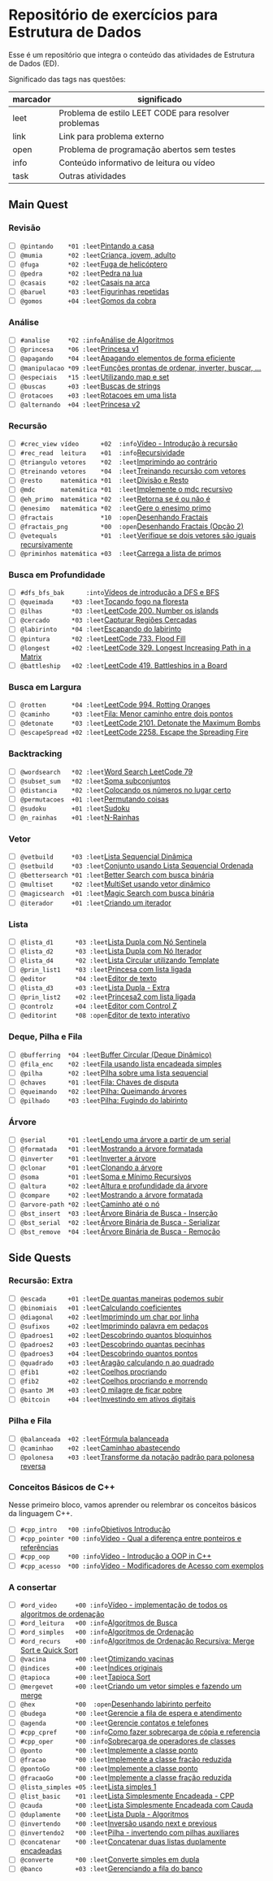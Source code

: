 # Repositório de exercícios para Estrutura de Dados

Esse é um repositório que integra o conteúdo das atividades de Estrutura de Dados (ED).

Significado das tags nas questões:

| marcador  | significado
| --------- | -----------
| leet      | Problema de estilo LEET CODE para resolver problemas
| link      | Link para problema externo
| open      | Problema de programação abertos sem testes
| info      | Conteúdo informativo de leitura ou vídeo
| task      | Outras atividades

## Main Quest

### Revisão<!-- +basic -->

- [ ] `@pintando    *01 :leet`[Pintando a casa](https://github.com/qxcodefup/arcade/blob/master/base/pintando/Readme.md)
- [ ] `@mumia       *02 :leet`[Criança, jovem, adulto](https://github.com/qxcodefup/arcade/blob/master/base/mumia/Readme.md)
- [ ] `@fuga        *02 :leet`[Fuga de helicóptero](https://github.com/qxcodefup/arcade/blob/master/base/fuga/Readme.md)
- [ ] `@pedra       *02 :leet`[Pedra na lua](https://github.com/qxcodefup/arcade/blob/master/base/pedra/Readme.md)
- [ ] `@casais      *02 :leet`[Casais na arca](https://github.com/qxcodefup/arcade/blob/master/base/casais/Readme.md)
- [ ] `@baruel      *03 :leet`[Figurinhas repetidas](https://github.com/qxcodefup/arcade/blob/master/base/baruel/Readme.md)
- [ ] `@gomos       +04 :leet`[Gomos da cobra](https://github.com/qxcodefup/arcade/blob/master/base/gomos/Readme.md)

### Análise<!-- +map_set -->

- [ ] `#analise     *02 :info`[Análise de Algoritmos](https://github.com/qxcodeed/arcade/blob/master/wiki/analise/analise.md)
- [ ] `@princesa    *06 :leet`[Princesa v1](https://github.com/qxcodeed/arcade/blob/master/base/princesa/Readme.md)
- [ ] `@apagando    *04 :leet`[Apagando elementos de forma eficiente](https://github.com/qxcodeed/arcade/blob/master/base/apagando/Readme.md)
- [ ] `@manipulacao *09 :leet`[Funções prontas de ordenar, inverter, buscar, ...](https://github.com/qxcodepoo/arcade/blob/master/base/manipulacao/Readme.md)
- [ ] `@especiais   *15 :leet`[Utilizando map e set](https://github.com/qxcodepoo/arcade/blob/master/base/especiais/Readme.md)
- [ ] `@buscas      +03 :leet`[Buscas de strings](https://github.com/qxcodeed/arcade/blob/master/base/buscas/Readme.md)
- [ ] `@rotacoes    +03 :leet`[Rotacoes em uma lista](https://github.com/qxcodeed/arcade/blob/master/base/rotacoes/Readme.md)
- [ ] `@alternando  +04 :leet`[Princesa v2](https://github.com/qxcodeed/arcade/blob/master/base/alternando/Readme.md)

### Recursão<!-- +recursion -->

- [ ] `#crec_view vídeo      +02  :info`[Vídeo - Introdução à recursão](https://youtu.be/nEohgkZkm_c?si=XIDgq6jPKlAd9gbz)
- [ ] `#rec_read  leitura    +01  :info`[Recursividade](https://github.com/qxcodeed/arcade/blob/master/wiki/recursao/recursao.md)
- [ ] `@triangulo vetores    *02  :leet`[Imprimindo ao contrário](https://github.com/qxcodeed/arcade/blob/master/base/triangulo/Readme.md)
- [ ] `@treinando vetores    *04  :leet`[Treinando recursão com vetores](https://github.com/qxcodeed/arcade/blob/master/base/treinando/Readme.md)
- [ ] `@resto     matemática *01  :leet`[Divisão e Resto](https://github.com/qxcodeed/arcade/blob/master/base/resto/Readme.md)
- [ ] `@mdc       matemática *01  :leet`[Implemente o mdc recursivo](https://github.com/qxcodeed/arcade/blob/master/base/mdc/Readme.md)
- [ ] `@eh_primo  matemática *02  :leet`[Retorna se é ou não é](https://github.com/qxcodeed/arcade/blob/master/base/eh_primo/Readme.md)
- [ ] `@enesimo   matemática *02  :leet`[Gere o enesimo primo](https://github.com/qxcodeed/arcade/blob/master/base/enesimo/Readme.md)
- [ ] `@fractais             *10  :open`[Desenhando Fractais](https://github.com/qxcodeed/arcade/blob/master/base/fractais/Readme.md)
- [ ] `@fractais_png         *00  :open`[Desenhando Fractais (Opção 2)](https://github.com/qxcodeed/arcade/blob/master/base/fractais_png/Readme.md)
- [ ] `@vetequals            *01  :leet`[Verifique se dois vetores são iguais recursivamente](https://github.com/qxcodeed/arcade/blob/master/base/vetequals/Readme.md)
- [ ] `@priminhos matemática +03  :leet`[Carrega a lista de primos](https://github.com/qxcodeed/arcade/blob/master/base/priminhos/Readme.md)

### Busca em Profundidade<!-- +dfs:4 -->

- [ ] `#dfs_bfs_bak      :into`[Vídeos de introdução a DFS e BFS](https://github.com/qxcodeed/arcade/blob/master/wiki/dfs/Readme.md)
- [ ] `@queimada     *03 :leet`[Tocando fogo na floresta](https://github.com/qxcodeed/arcade/blob/master/base/queimada/Readme.md)
- [ ] `@ilhas        *03 :leet`[LeetCode 200. Number os islands](https://github.com/qxcodeed/arcade/blob/master/base/ilhas/Readme.md)
- [ ] `@cercado      *03 :leet`[Capturar Regiões Cercadas](https://github.com/qxcodeed/arcade/blob/master/base/cercado/Readme.md)
- [ ] `@labirinto    *04 :leet`[Escapando do labirinto](https://github.com/qxcodeed/arcade/blob/master/base/labirinto/Readme.md)
- [ ] `@pintura      *02 :leet`[LeetCode 733. Flood Fill](https://github.com/qxcodeed/arcade/blob/master/base/pintura/Readme.md)
- [ ] `@longest      +02 :leet`[LeetCode 329. Longest Increasing Path in a Matrix](https://github.com/qxcodeed/arcade/blob/master/base/longest/Readme.md)
- [ ] `@battleship   +02 :leet`[LeetCode 419. Battleships in a Board](https://github.com/qxcodeed/arcade/blob/master/base/battleship/Readme.md)

### Busca em Largura<!-- +bfs:4 -->

- [ ] `@rotten       *04 :leet`[LeetCode 994. Rotting Oranges](https://github.com/qxcodeed/arcade/blob/master/base/rotten/Readme.md)
- [ ] `@caminho      *03 :leet`[Fila: Menor caminho entre dois pontos](https://github.com/qxcodeed/arcade/blob/master/base/caminho/Readme.md)
- [ ] `@detonate     *03 :leet`[LeetCode 2101. Detonate the Maximum Bombs](https://github.com/qxcodeed/arcade/blob/master/base/detonate/Readme.md)
- [ ] `@escapeSpread +02 :leet`[LeetCode 2258. Escape the Spreading Fire](https://github.com/qxcodeed/arcade/blob/master/base/escapeSpread/Readme.md)

### Backtracking<!-- +backtrack:5 -->

- [ ] `@wordsearch   *02 :leet`[Word Search LeetCode 79](https://github.com/qxcodeed/arcade/blob/master/base/wordsearch/Readme.md)
- [ ] `@subset_sum   *02 :leet`[Soma subconjuntos](https://github.com/qxcodeed/arcade/blob/master/base/subset_sum/Readme.md)
- [ ] `@distancia    *02 :leet`[Colocando os números no lugar certo](https://github.com/qxcodeed/arcade/blob/master/base/distancia/Readme.md)
- [ ] `@permutacoes  +01 :leet`[Permutando coisas](https://github.com/qxcodeed/arcade/blob/master/base/permutacoes/Readme.md)
- [ ] `@sudoku       +01 :leet`[Sudoku](https://github.com/qxcodeed/arcade/blob/master/base/sudoku/Readme.md)
- [ ] `@n_rainhas    +01 :leet`[N-Rainhas](https://github.com/qxcodeed/arcade/blob/master/base/n_rainhas/Readme.md)

### Vetor<!-- +vector:5 -->

- [ ] `@vetbuild     *03 :leet`[Lista Sequencial Dinâmica](https://github.com/qxcodeed/arcade/blob/master/base/vetbuild/Readme.md)
- [ ] `@setbuild     *03 :leet`[Conjunto usando Lista Sequencial Ordenada](https://github.com/qxcodeed/arcade/blob/master/base/setbuild/Readme.md)
- [ ] `@bettersearch *01 :leet`[Better Search com busca binária](https://github.com/qxcodeed/arcade/blob/master/base/bettersearch/Readme.md)
- [ ] `@multiset     *02 :leet`[MultiSet usando vetor dinâmico](https://github.com/qxcodeed/arcade/blob/master/base/multiset/Readme.md)
- [ ] `@magicsearch  +01 :leet`[Magic Search com busca binária](https://github.com/qxcodeed/arcade/blob/master/base/magicsearch/Readme.md)
- [ ] `@iterador     +01 :leet`[Criando um iterador](https://github.com/qxcodeed/arcade/blob/master/base/iterador/Readme.md)

### Lista<!-- +list:2 -->

- [ ] `@lista_d1      *03 :leet`[Lista Dupla com Nó Sentinela](https://github.com/qxcodeed/arcade/blob/master/base/lista_d1/Readme.md)
- [ ] `@lista_d2      *03 :leet`[Lista Dupla com Nó Iterador](https://github.com/qxcodeed/arcade/blob/master/base/lista_d2/Readme.md)
- [ ] `@lista_d4      *02 :leet`[Lista Circular utilizando Template](https://github.com/qxcodeed/arcade/blob/master/base/lista_d4/Readme.md)
- [ ] `@prin_list1    *03 :leet`[Princesa com lista ligada](https://github.com/qxcodeed/arcade/blob/master/base/prin_list1/Readme.md)
- [ ] `@editor        *04 :leet`[Editor de texto](https://github.com/qxcodeed/arcade/blob/master/base/editor/Readme.md)
- [ ] `@lista_d3      +03 :leet`[Lista Dupla - Extra](https://github.com/qxcodeed/arcade/blob/master/base/lista_d3/Readme.md)
- [ ] `@prin_list2    +02 :leet`[Princesa2 com lista ligada](https://github.com/qxcodeed/arcade/blob/master/base/prin_list2/Readme.md)
- [ ] `@controlz      +04 :leet`[Editor com Control Z](https://github.com/qxcodeed/arcade/blob/master/base/controlz/Readme.md)
- [ ] `@editorint     *08 :open`[Editor de texto interativo](https://github.com/qxcodeed/arcade/blob/master/base/editorint/Readme.md)

### Deque, Pilha e Fila<!-- +linear:4 -->

- [ ] `@bufferring  *04 :leet`[Buffer Circular (Deque Dinâmico)](https://github.com/qxcodeed/arcade/blob/master/base/bufferring/Readme.md)
- [ ] `@fila_enc    *02 :leet`[Fila usando lista encadeada simples](https://github.com/qxcodeed/arcade/blob/master/base/fila_enc/Readme.md)
- [ ] `@pilha       *02 :leet`[Pilha sobre uma lista sequencial](https://github.com/qxcodeed/arcade/blob/master/base/pilha/Readme.md)
- [ ] `@chaves      *01 :leet`[Fila: Chaves de disputa](https://github.com/qxcodeed/arcade/blob/master/base/chaves/Readme.md)
- [ ] `@queimando   *02 :leet`[Pilha: Queimando árvores](https://github.com/qxcodeed/arcade/blob/master/base/queimando/Readme.md)
- [ ] `@pilhado     *03 :leet`[Pilha: Fugindo do labirinto](https://github.com/qxcodeed/arcade/blob/master/base/pilhado/Readme.md)

### Árvore<!-- +tree:3 -->

- [ ] `@serial      *01 :leet`[Lendo uma árvore a partir de um serial](https://github.com/qxcodeed/arcade/blob/master/base/serial/Readme.md)
- [ ] `@formatada   *01 :leet`[Mostrando a árvore formatada](https://github.com/qxcodeed/arcade/blob/master/base/formatada/Readme.md)
- [ ] `@inverter    *01 :leet`[Inverter a árvore](https://github.com/qxcodeed/arcade/blob/master/base/inverter/Readme.md)
- [ ] `@clonar      *01 :leet`[Clonando a árvore](https://github.com/qxcodeed/arcade/blob/master/base/clonar/Readme.md)
- [ ] `@soma        *01 :leet`[Soma e Mínimo Recursivos](https://github.com/qxcodeed/arcade/blob/master/base/soma/Readme.md)
- [ ] `@altura      *02 :leet`[Altura e profundidade da árvore](https://github.com/qxcodeed/arcade/blob/master/base/altura/Readme.md)
- [ ] `@compare     *02 :leet`[Mostrando a árvore formatada](https://github.com/qxcodeed/arcade/blob/master/base/compare/Readme.md)
- [ ] `@arvore-path *02 :leet`[Caminho até o nó](https://github.com/qxcodeed/arcade/blob/master/base/arvore-path/Readme.md)
- [ ] `@bst_insert  *03 :leet`[Árvore Binária de Busca - Inserção](https://github.com/qxcodeed/arcade/blob/master/base/bst_insert/Readme.md)
- [ ] `@bst_serial  *02 :leet`[Árvore Binária de Busca - Serializar](https://github.com/qxcodeed/arcade/blob/master/base/bst_serial/Readme.md)
- [ ] `@bst_remove  *04 :leet`[Árvore Binária de Busca - Remoção](https://github.com/qxcodeed/arcade/blob/master/base/bst_remove/Readme.md)

## Side Quests

### Recursão: Extra<!-- +recursion -->

- [ ] `@escada      +01 :leet`[De quantas maneiras podemos subir](https://github.com/qxcodeed/arcade/blob/master/base/escada/Readme.md)
- [ ] `@binomiais   +01 :leet`[Calculando coeficientes](https://github.com/qxcodeed/arcade/blob/master/base/binomiais/Readme.md)
- [ ] `@diagonal    +02 :leet`[Imprimindo um char por linha](https://github.com/qxcodeed/arcade/blob/master/base/diagonal/Readme.md)
- [ ] `@sufixos     +02 :leet`[Imprimindo palavra em pedaços](https://github.com/qxcodeed/arcade/blob/master/base/sufixos/Readme.md)
- [ ] `@padroes1    +02 :leet`[Descobrindo quantos bloquinhos](https://github.com/qxcodeed/arcade/blob/master/base/padroes1/Readme.md)
- [ ] `@padroes2    +03 :leet`[Descobrindo quantas pecinhas](https://github.com/qxcodeed/arcade/blob/master/base/padroes2/Readme.md)
- [ ] `@padroes3    +04 :leet`[Descobrindo quantos pontos](https://github.com/qxcodeed/arcade/blob/master/base/padroes3/Readme.md)
- [ ] `@quadrado    +03 :leet`[Aragão calculando n ao quadrado](https://github.com/qxcodeed/arcade/blob/master/base/quadrado/Readme.md)
- [ ] `@fib1        +02 :leet`[Coelhos procriando](https://github.com/qxcodeed/arcade/blob/master/base/fib1/Readme.md)
- [ ] `@fib2        +02 :leet`[Coelhos procriando e morrendo](https://github.com/qxcodeed/arcade/blob/master/base/fib2/Readme.md)
- [ ] `@santo JM    +03 :leet`[O milagre de ficar pobre](https://github.com/qxcodeed/arcade/blob/master/base/santo/Readme.md)
- [ ] `@bitcoin     +04 :leet`[Investindo em ativos digitais](https://github.com/qxcodeed/arcade/blob/master/base/bitcoin/Readme.md)

### Pilha e Fila<!-- +linear -->

- [ ] `@balanceada  +02 :leet`[Fórmula balanceada](https://github.com/qxcodeed/arcade/blob/master/base/balanceada/Readme.md)
- [ ] `@caminhao    +02 :leet`[Caminhao abastecendo](https://github.com/qxcodeed/arcade/blob/master/base/caminhao/Readme.md)
- [ ] `@polonesa    +03 :leet`[Transforme da notação padrão para polonesa reversa](https://github.com/qxcodeed/arcade/blob/master/base/polonesa/Readme.md)

### Conceitos Básicos de C++ <!-- l:cpp -->

Nesse primeiro bloco, vamos aprender ou relembrar os conceitos básicos da linguagem C++.

- [ ] `#cpp_intro   *00 :info`[Objetivos Introdução](https://github.com/qxcodeed/arcade/blob/master/wiki/video_intro.md)
- [ ] `#cpp_pointer *00 :info`[Vídeo - Qual a diferença entre ponteiros e referências](https://youtu.be/uz_sTcNdguY?si=YznFcnV6sisot_Sc)
- [ ] `#cpp_oop     *00 :info`[Vídeo - Introdução a OOP in C++](https://youtu.be/w7F587dNwqA?si=2UMhfS9_DcAh-gjF)
- [ ] `#cpp_acesso  *00 :info`[Vídeo - Modificadores de Acesso com exemplos](https://youtu.be/n1RfuPbzG-M?si=kwaSjo9Ng1g4waOK)

### A consertar<!-- l:cpp -->

- [ ] `#ord_video     +00 :info`[Vídeo - implementação de todos os algoritmos de ordenação](https://youtu.be/k6nODikH_D8?si=tpbDRg139HvdzSIS)
- [ ] `#ord_leitura   +00 :info`[Algoritmos de Busca](https://github.com/qxcodeed/arcade/blob/master/wiki/busca_ordenacao/busca.md)
- [ ] `#ord_simples   +00 :info`[Algoritmos de Ordenação](https://github.com/qxcodeed/arcade/blob/master/wiki/busca_ordenacao/ordenacao.md)
- [ ] `#ord_recurs    +00 :info`[Algoritmos de Ordenação Recursiva: Merge Sort e Quick Sort](https://github.com/qxcodeed/arcade/blob/master/wiki/ordenacao_recursiva/ordenacao_rec.md)
- [ ] `@vacina        +00 :leet`[Otimizando vacinas](https://github.com/qxcodeed/arcade/blob/master/base/vacina/Readme.md)
- [ ] `@indices       +00 :leet`[Índices originais](https://github.com/qxcodeed/arcade/blob/master/base/indices/Readme.md)
- [ ] `@tapioca       +00 :leet`[Tapioca Sort](https://github.com/qxcodeed/arcade/blob/master/base/tapioca/Readme.md)
- [ ] `@mergevet      +00 :leet`[Criando um vetor simples e fazendo um merge](https://github.com/qxcodeed/arcade/blob/master/base/mergevet/Readme.md)
- [ ] `@hex           *00  :open`[Desenhando labirinto perfeito](https://github.com/qxcodeed/arcade/blob/master/base/hex/Readme.md)
- [ ] `@budega        *00 :leet`[Gerencie a fila de espera e atendimento](https://github.com/qxcodepoo/arcade/blob/master/base/budega/Readme.md)
- [ ] `@agenda        *00 :leet`[Gerencie contatos e telefones](https://github.com/qxcodepoo/arcade/blob/master/base/agenda/Readme.md)
- [ ] `#cpp_cpref     *00 :info`[Como fazer sobrecarga de cópia e referencia](https://github.com/qxcodeed/arcade/blob/master/wiki/tad/sobrecarga.md)
- [ ] `#cpp_oper      *00 :info`[Sobrecarga de operadores de classes](https://github.com/qxcodeed/arcade/blob/master/wiki/tad/sobrecarga_operadores.md)
- [ ] `@ponto         *00 :leet`[Implemente a classe ponto](https://github.com/qxcodeed/arcade/blob/master/base/ponto/Readme.md)
- [ ] `@fracao        *00 :leet`[Implemente a classe fração reduzida](https://github.com/qxcodeed/arcade/blob/master/base/fracao/Readme.md)
- [ ] `@pontoGo       *00 :leet`[Implemente a classe ponto](https://github.com/qxcodeed/arcade/blob/master/base/pontoGo/Readme.md)
- [ ] `@fracaoGo      *00 :leet`[Implemente a classe fração reduzida](https://github.com/qxcodeed/arcade/blob/master/base/fracaoGo/Readme.md)
- [ ] `@lista_simples +05 :leet`[Lista simples 1](https://github.com/qxcodeed/arcade/blob/master/base/lista_simples/Readme.md)
- [ ] `@list_basic    *01 :leet`[Lista Simplesmente Encadeada - CPP](https://github.com/qxcodeed/arcade/blob/master/base/list_basic/Readme.md)
- [ ] `@cauda         *00 :leet`[Lista Simplesmente Encadeada com Cauda](https://github.com/qxcodeed/arcade/blob/master/base/cauda/Readme.md)
- [ ] `@duplamente    *00 :leet`[Lista Dupla - Algoritmos](https://github.com/qxcodeed/arcade/blob/master/base/duplamente/Readme.md)
- [ ] `@invertendo    *00 :leet`[Inversão usando next e previous](https://github.com/qxcodeed/arcade/blob/master/base/invertendo/Readme.md)
- [ ] `@invertendo2   *00 :leet`[Pilha - invertendo com pilhas auxiliares](https://github.com/qxcodeed/arcade/blob/master/base/invertendo2/Readme.md)
- [ ] `@concatenar    *00 :leet`[Concatenar duas listas duplamente encadeadas](https://github.com/qxcodeed/arcade/blob/master/base/concatenar/Readme.md)
- [ ] `@converte      *00 :leet`[Converte simples em dupla](https://github.com/qxcodeed/arcade/blob/master/base/converte/Readme.md)
- [ ] `@banco         +03 :leet`[Gerenciando a fila do banco](https://github.com/qxcodeed/arcade/blob/master/base/banco/Readme.md)